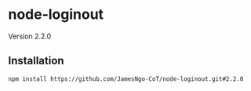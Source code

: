 # node-loginout

Version 2.2.0

## Installation

``` console
npm install https://github.com/JamesNgo-CoT/node-loginout.git#2.2.0
```
